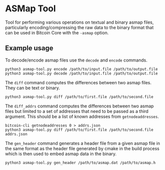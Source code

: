 # ASMap Tool

Tool for performing various operations on textual and binary asmap files,
particularly encoding/compressing the raw data to the binary format that can
be used in Bitcoin Core with the `-asmap` option.

## Example usage

To decode/encode asmap files use the `decode` and `encode` commands.

```
python3 asmap-tool.py encode /path/to/input.file /path/to/output.file
python3 asmap-tool.py decode /path/to/input.file /path/to/output.file
```

The `diff` command computes the differences between two asmap files. They can
be text or binary.

```
python3 asmap-tool.py diff /path/to/first.file /path/to/second.file
```

The `diff_addrs` command computes the differences between two asmap files but
limited to a set of addresses that need to be passed as a third argument. This
should be a list of known addresses from `getnodeaddresses`.

```
bitcoin-cli getnodeaddresses 0 > addrs.json
python3 asmap-tool.py diff /path/to/first.file /path/to/second.file addrs.json
```

The `gen_header` command generates a header file from a given asmap file in the
same format as the header file generated by cmake in the build process which is
then used to embed asmap data in the binary.

```
python3 asmap-tool.py gen_header /path/to/asmap.dat /path/to/asmap.h
```
